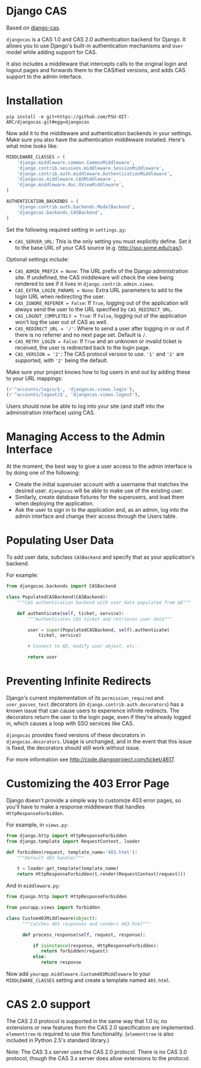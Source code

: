 # Django CAS

Based on [django-cas](https://bitbucket.org/cpcc/django-cas).

`djangocas` is a CAS 1.0 and CAS 2.0 authentication backend for Django. It
allows you to use Django's built-in authentication mechanisms and `User` model
while adding support for CAS.

It also includes a middleware that intercepts calls to the original login
and logout pages and forwards them to the CASified versions, and adds
CAS support to the admin interface.

# Installation

    pip install -e git+https://github.com/PSU-OIT-ARC/djangocas.git#egg=djangocas

Now add it to the middleware and authentication backends in your settings.
Make sure you also have the authentication middleware installed. Here's what
mine looks like:

```python
MIDDLEWARE_CLASSES = (
    'django.middleware.common.CommonMiddleware',
    'django.contrib.sessions.middleware.SessionMiddleware',
    'django.contrib.auth.middleware.AuthenticationMiddleware',
    'djangocas.middleware.CASMiddleware',
    'django.middleware.doc.XViewMiddleware',
)

AUTHENTICATION_BACKENDS = (
    'django.contrib.auth.backends.ModelBackend',
    'djangocas.backends.CASBackend',
)
```

Set the following required setting in `settings.py`:

* `CAS_SERVER_URL`: This is the only setting you must explicitly define.
  Set it to the base URL of your CAS source (e.g.
  http://sso.some.edu/cas/).

Optional settings include:

* `CAS_ADMIN_PREFIX = None`: The URL prefix of the Django administration site.
  If undefined, the CAS middleware will check the view being rendered to
  see if it lives in `django.contrib.admin.views`.
* `CAS_EXTRA_LOGIN_PARAMS = None`: Extra URL parameters to add to the login URL
  when redirecting the user.
* `CAS_IGNORE_REFERER = False`: If `True`, logging out of the application will
  always send the user to the URL specified by `CAS_REDIRECT_URL`.
* `CAS_LOGOUT_COMPLETELY = True`: If `False`, logging out of the application
  won't log the user out of CAS as well.
* `CAS_REDIRECT_URL = '/'`: Where to send a user after logging in or out if
  there is no referrer and no next page set. Default is `/`.
* `CAS_RETRY_LOGIN = False`: If `True` and an unknown or invalid ticket is
  received, the user is redirected back to the login page.
* `CAS_VERSION = '2'`: The CAS protocol version to use. `'1'` and `'2'` are
  supported, with `'2'` being the default.

Make sure your project knows how to log users in and out by adding these to
your URL mappings:

```python
(r'^accounts/login/$', 'djangocas.views.login'),
(r'^accounts/logout/$', 'djangocas.views.logout'),
```

Users should now be able to log into your site (and staff into the
administration interface) using CAS.


# Managing Access to the Admin Interface

At the moment, the best way to give a user access to the admin interface is
by doing one of the following:

* Create the initial superuser account with a username that matches the
  desired user. `djangocas` will be able to make use of the existing
  user.
* Similarly, create database fixtures for the superusers, and load them
  when deploying the application.
* Ask the user to sign in to the application and, as an admin, log into
  the admin interface and change their access through the Users table.


# Populating User Data

To add user data, subclass `CASBackend` and specify that as your
application's backend.

For example:

```python
from djangocas.backends import CASBackend

class PopulatedCASBackend(CASBackend):
    """CAS authentication backend with user data populated from AD"""

    def authenticate(self, ticket, service):
        """Authenticates CAS ticket and retrieves user data"""

        user = super(PopulatedCASBackend, self).authenticate(
            ticket, service)

        # Connect to AD, modify user object, etc.

        return user
```


# Preventing Infinite Redirects 

Django's current implementation of its `permission_required` and
`user_passes_test` decorators (in `django.contrib.auth.decorators`) has a
known issue that can cause users to experience infinite redirects. The
decorators return the user to the login page, even if they're already logged
in, which causes a loop with SSO services like CAS.

`djangocas` provides fixed versions of these decorators in
`djangocas.decorators`. Usage is unchanged, and in the event that this issue
is fixed, the decorators should still work without issue.

For more information see http://code.djangoproject.com/ticket/4617.


# Customizing the 403 Error Page

Django doesn't provide a simple way to customize 403 error pages, so you'll
have to make a response middleware that handles `HttpResponseForbidden`.

For example, in `views.py`:

```python
from django.http import HttpResponseForbidden
from django.template import RequestContext, loader

def forbidden(request, template_name='403.html'):
    """Default 403 handler"""

    t = loader.get_template(template_name)
    return HttpResponseForbidden(t.render(RequestContext(request)))
```

And in `middleware.py`:

```python
from django.http import HttpResponseForbidden

from yourapp.views import forbidden

class Custom403Middleware(object):
      """Catches 403 responses and renders 403.html"""

      def process_response(self, request, response):

          if isinstance(response, HttpResponseForbidden):
             return forbidden(request)
          else:
             return response
```

Now add `yourapp.middleware.Custom403Middleware` to your `MIDDLEWARE_CLASSES`
setting and create a template named `403.html`.

# CAS 2.0 support

The CAS 2.0 protocol is supported in the same way that 1.0 is; no extensions
or new features from the CAS 2.0 specification are implemented. `elementtree`
is required to use this functionality. (`elementtree` is also included in
Python 2.5's standard library.)

Note: The CAS 3.x server uses the CAS 2.0 protocol. There is no CAS 3.0
protocol, though the CAS 3.x server does allow extensions to the protocol.
